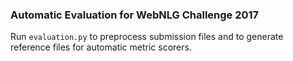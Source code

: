 ### Automatic Evaluation for WebNLG Challenge 2017

Run `evaluation.py` to preprocess submission files and to generate reference files for automatic metric scorers.
